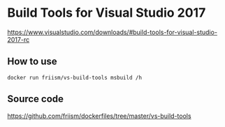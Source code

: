 # Build Tools for Visual Studio 2017

https://www.visualstudio.com/downloads/#build-tools-for-visual-studio-2017-rc

## How to use

    docker run friism/vs-build-tools msbuild /h

## Source code

https://github.com/friism/dockerfiles/tree/master/vs-build-tools
